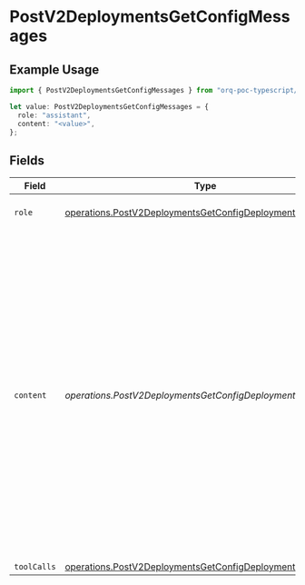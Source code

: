 # PostV2DeploymentsGetConfigMessages

## Example Usage

```typescript
import { PostV2DeploymentsGetConfigMessages } from "orq-poc-typescript/models/operations";

let value: PostV2DeploymentsGetConfigMessages = {
  role: "assistant",
  content: "<value>",
};
```

## Fields

| Field                                                                                                                                                                                                                                                                    | Type                                                                                                                                                                                                                                                                     | Required                                                                                                                                                                                                                                                                 | Description                                                                                                                                                                                                                                                              |
| ------------------------------------------------------------------------------------------------------------------------------------------------------------------------------------------------------------------------------------------------------------------------ | ------------------------------------------------------------------------------------------------------------------------------------------------------------------------------------------------------------------------------------------------------------------------ | ------------------------------------------------------------------------------------------------------------------------------------------------------------------------------------------------------------------------------------------------------------------------ | ------------------------------------------------------------------------------------------------------------------------------------------------------------------------------------------------------------------------------------------------------------------------ |
| `role`                                                                                                                                                                                                                                                                   | [operations.PostV2DeploymentsGetConfigDeploymentsRole](../../models/operations/postv2deploymentsgetconfigdeploymentsrole.md)                                                                                                                                             | :heavy_check_mark:                                                                                                                                                                                                                                                       | The role of the prompt message                                                                                                                                                                                                                                           |
| `content`                                                                                                                                                                                                                                                                | *operations.PostV2DeploymentsGetConfigDeploymentsContent*                                                                                                                                                                                                                | :heavy_check_mark:                                                                                                                                                                                                                                                       | The contents of the user message. Either the text content of the message or an array of content parts with a defined type, each can be of type `text` or `image_url` when passing in images. You can pass multiple images by adding multiple `image_url` content parts.  |
| `toolCalls`                                                                                                                                                                                                                                                              | [operations.PostV2DeploymentsGetConfigDeploymentsToolCalls](../../models/operations/postv2deploymentsgetconfigdeploymentstoolcalls.md)[]                                                                                                                                 | :heavy_minus_sign:                                                                                                                                                                                                                                                       | N/A                                                                                                                                                                                                                                                                      |